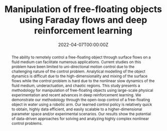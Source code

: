 ---
title: "Manipulation of free-floating objects using Faraday flows and deep reinforcement learning"
authors:
- David Hardman
- Thomas George Thuruthel
- Fumiya Iida

date: "2022-04-07T00:00:00Z"
doi: ""

# Schedule page publish date (NOT publication's date).
publishDate: "2022-01-01T00:00:00Z"

# Publication type.
# Legend: 0 = Uncategorized; 1 = Conference paper; 2 = Journal article;
# 3 = Preprint / Working Paper; 4 = Report; 5 = Book; 6 = Book section;
# 7 = Thesis; 8 = Patent
publication_types: ["2"]

# Publication name and optional abbreviated publication name.
publication: "Scientific reports"
publication_short: ""

abstract: The ability to remotely control a free-floating object through surface flows on a fluid medium can facilitate numerous applications. Current studies on this problem have been limited to uni-directional motion control due to the challenging nature of the control problem. Analytical modelling of the object dynamics is difficult due to the high-dimensionality and mixing of the surface flows while the control problem is hard due to the nonlinear slow dynamics of the fluid medium, underactuation, and chaotic regions. This study presents a methodology for manipulation of free-floating objects using large-scale physical experimentation and recent advances in deep reinforcement learning. We demonstrate our methodology through the open-loop control of a free-floating object in water using a robotic arm. Our learned control policy is relatively quick to obtain, highly data efficient, and easily scalable to a higher-dimensional parameter space and/or experimental scenarios. Our results show the potential of data-driven approaches for solving and analyzing highly complex nonlinear control problems.

# Summary. An optional shortened abstract.
summary: 

tags:
- Source Themes
featured: false

links:
- name: Custom Link
  url: 
url_pdf: 
url_code: 
url_video: '#'

---
